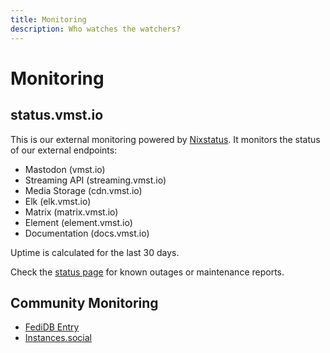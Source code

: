 ```yaml
---
title: Monitoring
description: Who watches the watchers?
---
```


# Monitoring

## status.vmst.io

This is our external monitoring powered by [Nixstatus](https://nixstats.com).
It monitors the status of our external endpoints:

- Mastodon (vmst.io)
- Streaming API (streaming.vmst.io)
- Media Storage (cdn.vmst.io)
- Elk (elk.vmst.io)
- Matrix (matrix.vmst.io)
- Element (element.vmst.io)
- Documentation (docs.vmst.io)

Uptime is calculated for the last 30 days.

Check the [status page](https://status.vmst.io/) for known outages or maintenance reports.

## Community Monitoring

- [FediDB Entry](https://fedidb.org/network/instance?domain=vmst.io)
- [Instances.social](https://instances.social/vmst.io)
